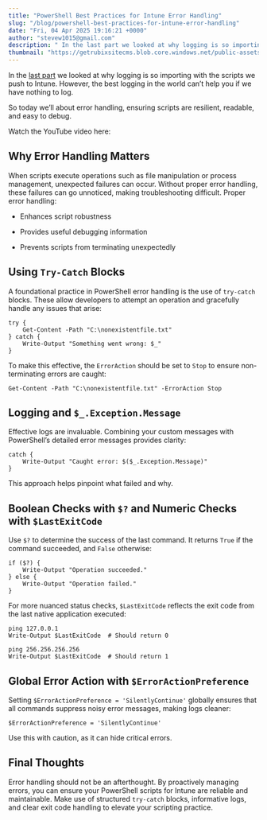 ```yaml
---
title: "PowerShell Best Practices for Intune Error Handling"
slug: "/blog/powershell-best-practices-for-intune-error-handling"
date: "Fri, 04 Apr 2025 19:16:21 +0000"
author: "stevew1015@gmail.com"
description: " In the last part we looked at why logging is so importing with the scripts we push to Intune. However, the best logging in the world can’t help you if we have nothing to log.So today we’ll about error handling, ensuring scripts are resilient, readable, and easy"
thumbnail: "https://getrubixsitecms.blob.core.windows.net/public-assets/content/v1/logo512.png"
---
```


In the [last part](https://www.getrubix.com/blog/powershell-best-practices-for-intune-logging) we looked at why logging is so importing with the scripts we push to Intune. However, the best logging in the world can’t help you if we have nothing to log.

So today we’ll about error handling, ensuring scripts are resilient, readable, and easy to debug.  
  
Watch the YouTube video here:

Why Error Handling Matters
--------------------------

When scripts execute operations such as file manipulation or process management, unexpected failures can occur. Without proper error handling, these failures can go unnoticed, making troubleshooting difficult. Proper error handling:

-   Enhances script robustness
    
-   Provides useful debugging information
    
-   Prevents scripts from terminating unexpectedly
    

Using `Try-Catch` Blocks
------------------------

A foundational practice in PowerShell error handling is the use of `try-catch` blocks. These allow developers to attempt an operation and gracefully handle any issues that arise:

```
try {
    Get-Content -Path "C:\nonexistentfile.txt"
} catch {
    Write-Output "Something went wrong: $_"
}
```

To make this effective, the `ErrorAction` should be set to `Stop` to ensure non-terminating errors are caught:

```
Get-Content -Path "C:\nonexistentfile.txt" -ErrorAction Stop
```

Logging and `$_.Exception.Message`
----------------------------------

Effective logs are invaluable. Combining your custom messages with PowerShell’s detailed error messages provides clarity:

```
catch {
    Write-Output "Caught error: $($_.Exception.Message)"
}
```

This approach helps pinpoint what failed and why.

Boolean Checks with `$?` and Numeric Checks with `$LastExitCode`
----------------------------------------------------------------

Use `$?` to determine the success of the last command. It returns `True` if the command succeeded, and `False` otherwise:

```
if ($?) {
    Write-Output "Operation succeeded."
} else {
    Write-Output "Operation failed."
}
```

For more nuanced status checks, `$LastExitCode` reflects the exit code from the last native application executed:

```
ping 127.0.0.1
Write-Output $LastExitCode  # Should return 0

ping 256.256.256.256
Write-Output $LastExitCode  # Should return 1
```

Global Error Action with `$ErrorActionPreference`
-------------------------------------------------

Setting `$ErrorActionPreference = 'SilentlyContinue'` globally ensures that all commands suppress noisy error messages, making logs cleaner:

```
$ErrorActionPreference = 'SilentlyContinue'
```

Use this with caution, as it can hide critical errors.

Final Thoughts
--------------

Error handling should not be an afterthought. By proactively managing errors, you can ensure your PowerShell scripts for Intune are reliable and maintainable. Make use of structured `try-catch` blocks, informative logs, and clear exit code handling to elevate your scripting practice.

